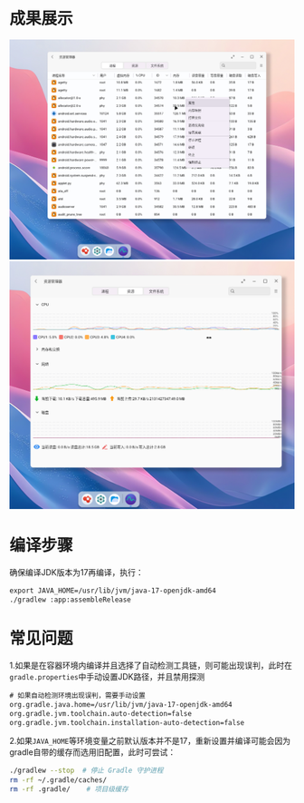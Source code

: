 # 成果展示

![](./.assets/shot1.png)
![](./.assets/shot2.png)

# 编译步骤

确保编译JDK版本为17再编译，执行：
```
export JAVA_HOME=/usr/lib/jvm/java-17-openjdk-amd64
./gradlew :app:assembleRelease
```

# 常见问题

1.如果是在容器环境内编译并且选择了自动检测工具链，则可能出现误判，此时在`gradle.properties`中手动设置JDK路径，并且禁用探测

```
# 如果自动检测环境出现误判，需要手动设置
org.gradle.java.home=/usr/lib/jvm/java-17-openjdk-amd64
org.gradle.jvm.toolchain.auto-detection=false
org.gradle.jvm.toolchain.installation-auto-detection=false
```

2.如果`JAVA_HOME`等环境变量之前默认版本并不是17，重新设置并编译可能会因为gradle自带的缓存而选用旧配置，此时可尝试：

```bash
./gradlew --stop  # 停止 Gradle 守护进程
rm -rf ~/.gradle/caches/
rm -rf .gradle/    # 项目级缓存
```
